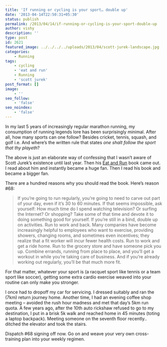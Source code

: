 ```yaml
---
title: 'If running or cycling is your sport… double up'
date: '2013-04-14T22:50:31+05:30'
status: publish
permalink: /2013/04/14/if-running-or-cycling-is-your-sport-double-up
author: vishy
description: ''
type: post
id: 2621
featured_image: ../../../../uploads/2013/04/scott-jurek-landscape.jpg
categories: 
    - Running
tags:
    - cycling
    - 'eat and run'
    - Running
    - 'scott jurek'
post_format: []
image:
    - ''
seo_follow:
    - 'false'
seo_noindex:
    - 'false'
---
```

In my last 5 years of increasingly regular marathon running, my consumption of running legends lore has been surprisingly minimal. After all, how many sports can one follow? Besides cricket, tennis, squash, and golf i.e. And where’s the written rule that states *one shalt follow the sport that thy playeth*?

The above is just an elaborate way of confessing that I wasn’t aware of Scott Jurek’s existence until last year. Then his [Eat and Run](http://scottjurek.com/eatandrun/) book came out. I read about him and instantly became a huge fan. Then I read his book and became a bigger fan.

There are a hundred reasons why you should read the book. Here’s reason #68:

> If you’re going to run regularly, you’re going to need to carve out part of your day, even if it’s 30 to 60 minutes. If that seems impossible, ask yourself: How much time do I spend watching television? Or surfing the Internet? Or shopping? Take some of that time and devote it to doing something good for yourself. If you’re still in a bind, double up on activities. Run to work and back. Many companies have become increasingly helpful to employees who want to exercise, providing showers, changing rooms, and sometimes even incentives; they realize that a fit worker will incur fewer health costs. Run to work and get a ride home. Run to the grocery store and have someone pick you up. Combine errands, running from place to place, and you’ll get a workout in while you’re taking care of business. And if you’re already working out regularly, you’ll be that much more fit.

For that matter, whatever your sport is (a racquet sport like tennis or a team sport like soccer), getting some extra cardio exercise weaved into your routine can only make you stronger.

I once had to dropoff my car for servicing. I dressed suitably and ran the (7km) return journey home. Another time, I had an evening coffee shop meeting – avoided the rush hour madness and met that day’s 5km run quota. A few years ago, after the 10th auto rickshaw refused to go to my destination, I put in a brisk 5k walk and reached home in 45 minutes (toting a laptop backpack). Meeting someone on the seventh floor recently.. ditched the elevator and took the stairs.

Dispatch #68 signing off now. Go on and weave your very own cross-training plan into your weekly regimen.
